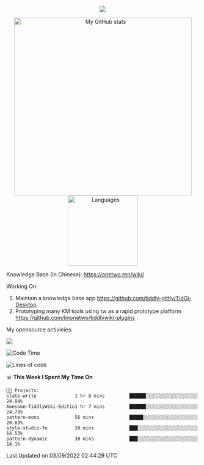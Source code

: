 <a href="https://github.com/linonetwo">
    <p align="center">
        <img src="https://github-profile-trophy.vercel.app/?username=linonetwo&column=7&theme=onedark"/>
    </p>
</a>
<a align="center" href="https://github.com/linonetwo">
  <p align="center">
    <img src="https://github-readme-stats.vercel.app/api?username=linonetwo&show_icons=true&count_private=true" alt="My GitHub stats" width="465"/>
    <img src="https://github-readme-stats.vercel.app/api/top-langs/?username=linonetwo&layout=compact&langs_count=10" alt="Languages" height="183">
  </p>
</a>

Knowledge Base (In Chinese): https://onetwo.ren/wiki/

Working On: 

1. Maintain a knowledge base app https://github.com/tiddly-gittly/TidGi-Desktop
1. Prototyping many KM tools using tw as a rapid prototype platform https://github.com/linonetwo/tiddlywiki-plugins

My opensource activieies:

![](https://visitor-badge.glitch.me/badge?page_id=linonetwo.linonetwo)

<!--START_SECTION:waka-->
![Code Time](http://img.shields.io/badge/Code%20Time-1%2C189%20hrs%2029%20mins-blue)

![Lines of code](https://img.shields.io/badge/From%20Hello%20World%20I%27ve%20Written-2%20Million%20lines%20of%20code-blue)

📊 **This Week I Spent My Time On** 

```text
🐱‍💻 Projects: 
slate-write              1 hr 8 mins         ██████░░░░░░░░░░░░░░░░░░░   24.84% 
Awesome-TiddlyWiki-Editio1 hr 7 mins         ██████░░░░░░░░░░░░░░░░░░░   24.73% 
pattern-mono             56 mins             █████░░░░░░░░░░░░░░░░░░░░   20.63% 
style-studio-fe          39 mins             ███░░░░░░░░░░░░░░░░░░░░░░   14.53% 
pattern-dynamic          38 mins             ███░░░░░░░░░░░░░░░░░░░░░░   14.1%

```


 Last Updated on 03/09/2022 02:44:29 UTC
<!--END_SECTION:waka-->
